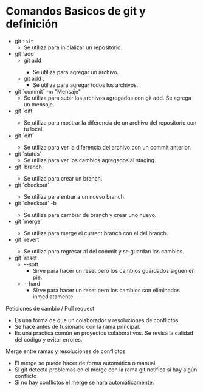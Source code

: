 # Comandos Basicos de git y definición

- git `init` 
	- Se utiliza para inicializar un repositorio.
- git ´add´
	- git add <archivo>
		- Se utiliza para agregar un archivo.
	- git add .
		- Se utiliza para agregar todos los archivos.
- git ´commit´ -m "Mensaje"
	- Se utiliza para subir los archivos agregados con git add. Se agrega un mensaje.
- git ´diff´ <archivo>
	- Se utiliza para mostrar la diferencia de un archivo del repositorio con tu local.
- git ´diff´ <hash><archivo>
	- Se utiliza para ver la diferencia del archivo con un commit anterior.
- git ´status´	
	- Se utiliza para ver los cambios agregados al staging.
- git ´branch´ <CurNombre><NuevoNombre>
	- Se utiliza para crear un branch.
- git ´checkout´ <Nombre>
	- Se utiliza para entrar a un nuevo branch.
- git ´checkout´ -b <Nombre>
	- Se utiliza para cambiar de branch y crear uno nuevo.
- git ´merge´ <Nombre>
	- Se utiliza para merge el current branch con el <Nombre> del branch.
- git ´revert´ <ID>
	- Se utiliza para regresar al <id> del commit y se guardan los cambios.
- git ´reset´
	- --soft 
		- Sirve para hacer un reset pero los cambios guardados siguen en pie.
	- --hard
		- Sirve para hacer un reset pero los cambios son eliminados inmediatamente. 

Peticiones de cambio / Pull request
- Es una forma de que un colaborador y resoluciones de conflictos
- Se hace antes de fusionarlo con la rama principal.
- Es una practica común en proyectos colaborativos. Se revisa la calidad del código y evitar errores.


Merge entre ramas y resoluciones de conflictos
- El merge se puede hacer de forma automática o manual
- Si git detecta problemas en el merge con la rama git notifica si hay algún conflicto 
- Si no hay conflictos el merge se hara automáticamente.

